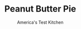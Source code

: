 ---
layout: ../../layouts/MarkdownPostLayout.astro
title: Peanut Butter Pie
author: America's Test Kitchen
pubDate: 2023-03-15
description: "Smooth, creamy peanut butter seems like a natural for pie. But keeping its flavor strong while creating a light, almost airy texture took some doing."
image_url: https://res.cloudinary.com/hksqkdlah/image/upload/ar_1:1,c_fill,dpr_2.0,f_auto,fl_lossy.progressive.strip_profile,g_faces:auto,q_auto:low,w_344/20873_sfs-peanutbutterpie-9
tags: ["Desserts or Baked Goods","Dessert Pies","Cookbook Collection"]
calories: 5219
protein: 11
carbohydrates: 39
fats: 
fiber: 2
ingredients: ["9 , whole graham crackers, broken into 1-inch pieces","3 tablespoons, packed light brown sugar","5 tablespoons, unsalted butter, melted","1/2 cup, honey-roasted peanuts, chopped","3/4 cup (3 ounces) plus 2 tablespoons, confectioners' sugar","3/4 cup, creamy peanut butter","6 ounces, cream cheese, softened","1 3/4 cups, heavy cream","1 teaspoon, vanilla extract"]
serves: 8
time: "1 hour, plus 30 minutes cooling and 2 hours chilling"
instructions: ["Adjust oven rack to middle position and heat oven to 325 degrees. Grease 9-inch pie plate. Process graham crackers and brown sugar in food processor until finely ground, about 30 seconds. Add melted butter and pulse until combined, about 8 pulses.","Transfer crumbs to prepared plate. Using bottom of dry measuring cup, press crumbs into bottom and up sides of plate. Bake until crust is fragrant and beginning to brown, 12 to 14 minutes, rotating plate halfway through baking. Let crust cool completely on wire rack, about 30 minutes. Spread 1/3 cup peanuts evenly over bottom of cooled crust.","Using stand mixer fitted with whisk, mix 3/4 cup confectioners’ sugar, peanut butter, cream cheese, and 3 tablespoons cream on low speed until combined, about 1 minute. Increase speed to medium-high and whip until fluffy, about 1 minute. Transfer to large bowl; set aside.","In now-empty mixer bowl, whip 3/4 cup cream on medium-low speed until foamy, about 1 minute. Increase speed to high and whip until stiff peaks form, 1 to 3 minutes. Gently fold whipped cream into peanut butter mixture in 2 additions until no white streaks remain. Spoon filling into crust and spread into even layer.","In now-empty mixer bowl, whip vanilla, remaining cream, and remaining 2 tablespoons confectioners’ sugar on medium-low speed until foamy, about 1 minute. Increase speed to high and whip until stiff peaks form, 1 to 3 minutes. Spread whipped cream evenly over filling. Refrigerate until set, about 2 hours. Sprinkle with remaining peanuts. Serve."]
nutrition: ["305 mg Potassium","203 mg Phosphorus","90 mg Calcium","1 mg Iron","69 mg Magnesium","205 mg Sodium","1 mg Zinc","52 g Fat","5 mg Niacin (B3)","18 g Monounsaturated","6 g Polyunsaturated","113 mg Cholesterol","24 g Saturated","2 g Fiber","11 µg Folic acid","39 µg Folate (food)","26 g Sugars","5 µg Vitamin K","44 g Water","39 g Carbs","58 µg Folate equivalent (total)","11 g Protein","3 mg Vitamin E","352 µg Vitamin A","652 kcal Energy","17 g Sugars, added","5219 calories"]
notes: "All-natural peanut butters will work in this recipe. You can use our homemade Candied Peanuts (see related content) in place of the honey-roasted peanuts."
---